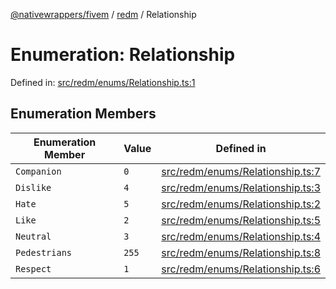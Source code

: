 [@nativewrappers/fivem](../../README.md) / [redm](../README.md) / Relationship

# Enumeration: Relationship

Defined in: [src/redm/enums/Relationship.ts:1](https://github.com/nativewrappers/nativewrappers/blob/9823dedfda755d69570435af704d4d60473d3d5a/src/redm/enums/Relationship.ts#L1)

## Enumeration Members

| Enumeration Member | Value | Defined in |
| ------ | ------ | ------ |
| <a id="companion"></a> `Companion` | `0` | [src/redm/enums/Relationship.ts:7](https://github.com/nativewrappers/nativewrappers/blob/9823dedfda755d69570435af704d4d60473d3d5a/src/redm/enums/Relationship.ts#L7) |
| <a id="dislike"></a> `Dislike` | `4` | [src/redm/enums/Relationship.ts:3](https://github.com/nativewrappers/nativewrappers/blob/9823dedfda755d69570435af704d4d60473d3d5a/src/redm/enums/Relationship.ts#L3) |
| <a id="hate"></a> `Hate` | `5` | [src/redm/enums/Relationship.ts:2](https://github.com/nativewrappers/nativewrappers/blob/9823dedfda755d69570435af704d4d60473d3d5a/src/redm/enums/Relationship.ts#L2) |
| <a id="like"></a> `Like` | `2` | [src/redm/enums/Relationship.ts:5](https://github.com/nativewrappers/nativewrappers/blob/9823dedfda755d69570435af704d4d60473d3d5a/src/redm/enums/Relationship.ts#L5) |
| <a id="neutral"></a> `Neutral` | `3` | [src/redm/enums/Relationship.ts:4](https://github.com/nativewrappers/nativewrappers/blob/9823dedfda755d69570435af704d4d60473d3d5a/src/redm/enums/Relationship.ts#L4) |
| <a id="pedestrians"></a> `Pedestrians` | `255` | [src/redm/enums/Relationship.ts:8](https://github.com/nativewrappers/nativewrappers/blob/9823dedfda755d69570435af704d4d60473d3d5a/src/redm/enums/Relationship.ts#L8) |
| <a id="respect"></a> `Respect` | `1` | [src/redm/enums/Relationship.ts:6](https://github.com/nativewrappers/nativewrappers/blob/9823dedfda755d69570435af704d4d60473d3d5a/src/redm/enums/Relationship.ts#L6) |
